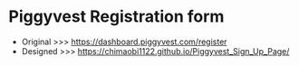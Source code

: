 # Piggyvest Registration form
* Original >>> https://dashboard.piggyvest.com/register
* Designed >>> https://chimaobi1122.github.io/Piggyvest_Sign_Up_Page/
